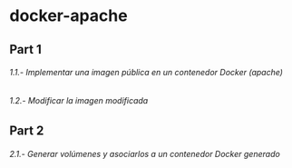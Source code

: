 # docker-apache
## Part 1
###### 1.1.- Implementar una imagen pública en un contenedor Docker (apache)
###### 1.2.- Modificar la imagen modificada
## Part 2
###### 2.1.- Generar volúmenes y asociarlos a un contenedor Docker generado

